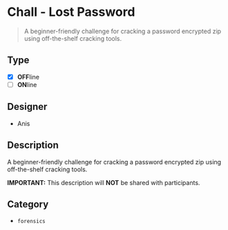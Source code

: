 # Chall - Lost Password

> A beginner-friendly challenge for cracking a password encrypted zip using off-the-shelf cracking tools.

## Type

- [X] **OFF**line
- [ ] **ON**line

## Designer

- Anis

## Description

A beginner-friendly challenge for cracking a password encrypted zip using off-the-shelf cracking tools.

**IMPORTANT:** This description will **NOT** be shared with participants.

## Category

- `forensics`